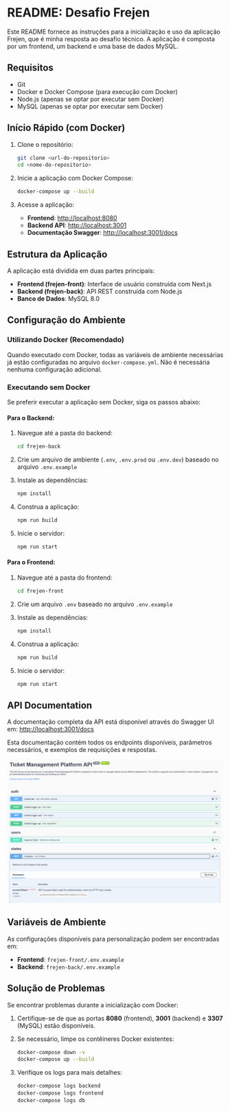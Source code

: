 # README: Desafio Frejen

Este README fornece as instruções para a inicialização e uso da aplicação Frejen, que é minha resposta ao desafio técnico.
A aplicação é composta por um frontend, um backend e uma base de dados MySQL.


## Requisitos

- Git
- Docker e Docker Compose (para execução com Docker)
- Node.js (apenas se optar por executar sem Docker)
- MySQL (apenas se optar por executar sem Docker)

## Início Rápido (com Docker)

1. Clone o repositório:

    ```bash
    git clone <url-do-repositorio>
    cd <nome-do-repositorio>
    ```

2. Inicie a aplicação com Docker Compose:

    ```bash
    docker-compose up --build
    ```

3. Acesse a aplicação:

    - **Frontend**: [http://localhost:8080](http://localhost:8080)
    - **Backend API**: [http://localhost:3001](http://localhost:3001)
    - **Documentação Swagger**: [http://localhost:3001/docs](http://localhost:3001/docs)

## Estrutura da Aplicação

A aplicação está dividida em duas partes principais:

- **Frontend (frejen-front)**: Interface de usuário construída com Next.js
- **Backend (frejen-back)**: API REST construída com Node.js
- **Banco de Dados**: MySQL 8.0

## Configuração do Ambiente

### Utilizando Docker (Recomendado)

Quando executado com Docker, todas as variáveis de ambiente necessárias já estão configuradas no arquivo `docker-compose.yml`. Não é necessária nenhuma configuração adicional.

### Executando sem Docker

Se preferir executar a aplicação sem Docker, siga os passos abaixo:

#### Para o Backend:

1. Navegue até a pasta do backend:

    ```bash
    cd frejen-back
    ```

2. Crie um arquivo de ambiente (`.env`, `.env.prod` ou `.env.dev`) baseado no arquivo `.env.example`

3. Instale as dependências:

    ```bash
    npm install
    ```

4. Construa a aplicação:

    ```bash
    npm run build
    ```

5. Inicie o servidor:

    ```bash
    npm run start
    ```

#### Para o Frontend:

1. Navegue até a pasta do frontend:

    ```bash
    cd frejen-front
    ```

2. Crie um arquivo `.env` baseado no arquivo `.env.example`

3. Instale as dependências:

    ```bash
    npm install
    ```

4. Construa a aplicação:

    ```bash
    npm run build
    ```

5. Inicie o servidor:

    ```bash
    npm run start
    ```

## API Documentation

A documentação completa da API está disponível através do Swagger UI em: [http://localhost:3001/docs](http://localhost:3001/docs)

Esta documentação contém todos os endpoints disponíveis, parâmetros necessários, e exemplos de requisições e respostas.

![Imagem da Página que Possui a Documentação Swagger da Aplicação](<Captura de tela 2025-04-21 115841.png>)

## Variáveis de Ambiente

As configurações disponíveis para personalização podem ser encontradas em:

- **Frontend**: `frejen-front/.env.example`
- **Backend**: `frejen-back/.env.example`

## Solução de Problemas

Se encontrar problemas durante a inicialização com Docker:

1. Certifique-se de que as portas **8080** (frontend), **3001** (backend) e **3307** (MySQL) estão disponíveis.

2. Se necessário, limpe os contêineres Docker existentes:

    ```bash
    docker-compose down -v
    docker-compose up --build
    ```

3. Verifique os logs para mais detalhes:

    ```bash
    docker-compose logs backend
    docker-compose logs frontend
    docker-compose logs db
    ```